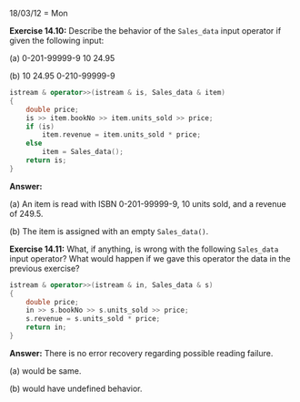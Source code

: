 18/03/12 = Mon

**Exercise 14.10:** Describe the behavior of the `Sales_data` input operator if given the following input:

(a) 0-201-99999-9 10 24.95

(b) 10 24.95 0-210-99999-9

```c++
istream & operator>>(istream & is, Sales_data & item)
{
    double price;
    is >> item.bookNo >> item.units_sold >> price;
    if (is)
        item.revenue = item.units_sold * price;
    else
        item = Sales_data();
    return is;
}
```

**Answer:**

(a) An item is read with ISBN 0-201-99999-9, 10 units sold, and a revenue of 249.5.

(b) The item is assigned with an empty `Sales_data()`.

**Exercise 14.11:** What, if anything, is wrong with the following `Sales_data` input operator? What would happen if we gave this operator the data in the previous exercise?

```c++
istream & operator>>(istream & in, Sales_data & s)
{
    double price;
    in >> s.bookNo >> s.units_sold >> price;
    s.revenue = s.units_sold * price;
    return in;
}
```

**Answer:** There is no error recovery regarding possible reading failure.

(a) would be same.

(b) would have undefined behavior.